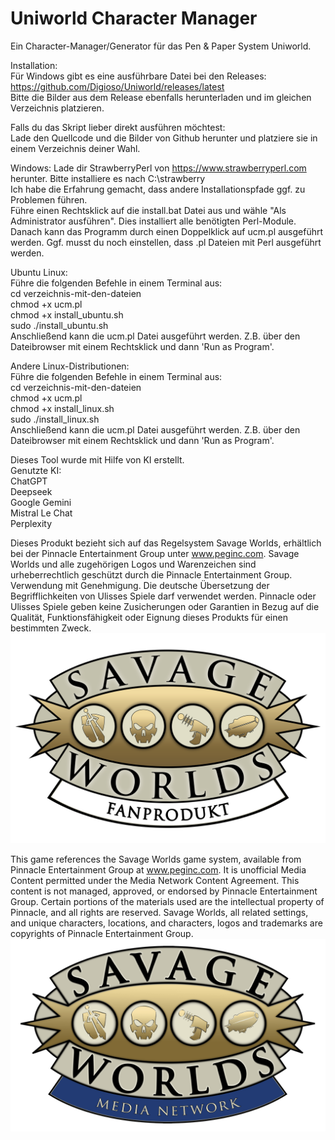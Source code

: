 # Uniworld Character Manager
Ein Character-Manager/Generator für das Pen & Paper System Uniworld.

Installation:
<br>
Für Windows gibt es eine ausführbare Datei bei den Releases: https://github.com/Digioso/Uniworld/releases/latest<br>
Bitte die Bilder aus dem Release ebenfalls herunterladen und im gleichen Verzeichnis platzieren.<br>

Falls du das Skript lieber direkt ausführen möchtest:<br>
Lade den Quellcode und die Bilder von Github herunter und platziere sie in einem Verzeichnis deiner Wahl.

Windows:
Lade dir StrawberryPerl von https://www.strawberryperl.com herunter. Bitte installiere es nach C:\strawberry<br>
Ich habe die Erfahrung gemacht, dass andere Installationspfade ggf. zu Problemen führen.<br>
Führe einen Rechtsklick auf die install.bat Datei aus und wähle "Als Administrator ausführen". Dies installiert alle benötigten Perl-Module.<br>
Danach kann das Programm durch einen Doppelklick auf ucm.pl ausgeführt werden. Ggf. musst du noch einstellen, dass .pl Dateien mit Perl ausgeführt werden.<br>

Ubuntu Linux:<br>
Führe die folgenden Befehle in einem Terminal aus:<br>
cd verzeichnis-mit-den-dateien<br>
chmod +x ucm.pl<br>
chmod +x install_ubuntu.sh<br>
sudo ./install_ubuntu.sh<br>
Anschließend kann die ucm.pl Datei ausgeführt werden. Z.B. über den Dateibrowser mit einem Rechtsklick und dann 'Run as Program'.<br>

Andere Linux-Distributionen:<br>
Führe die folgenden Befehle in einem Terminal aus:<br>
cd verzeichnis-mit-den-dateien<br>
chmod +x ucm.pl<br>
chmod +x install_linux.sh<br>
sudo ./install_linux.sh<br>
Anschließend kann die ucm.pl Datei ausgeführt werden. Z.B. über den Dateibrowser mit einem Rechtsklick und dann 'Run as Program'.

Dieses Tool wurde mit Hilfe von KI erstellt.<br>
Genutzte KI:<br>
ChatGPT<br>
Deepseek<br>
Google Gemini<br>
Mistral Le Chat<br>
Perplexity<br>

Dieses Produkt bezieht sich auf das Regelsystem Savage Worlds, erhältlich bei der Pinnacle Entertainment Group unter www.peginc.com. Savage Worlds und alle zugehörigen Logos und Warenzeichen sind urheberrechtlich geschützt durch die Pinnacle Entertainment Group. Verwendung mit Genehmigung. Die deutsche Übersetzung der Begrifflichkeiten von Ulisses Spiele darf verwendet werden. Pinnacle oder Ulisses Spiele geben keine Zusicherungen oder Garantien in Bezug auf die Qualität, Funktionsfähigkeit oder Eignung dieses Produkts für einen bestimmten Zweck.
![Savage-Worlds-Fanprodukt-Logo](https://github.com/Digioso/Uniworld/blob/main/Savage-Worlds-Fanprodukt-Logo.png?raw=true)

This game references the Savage Worlds game system, available from Pinnacle Entertainment Group at www.peginc.com. It is unofficial Media Content permitted under the Media Network Content Agreement. This content is not managed, approved, or endorsed by Pinnacle Entertainment Group. Certain portions of the materials used are the intellectual property of Pinnacle, and all rights are reserved. Savage Worlds, all related settings, and unique characters, locations, and characters, logos and trademarks are copyrights of Pinnacle Entertainment Group.
![Savage-Worlds-Media-Network-Logo](https://github.com/Digioso/Uniworld/blob/main/SW_LOGO_MN_2019.png?raw=true)
